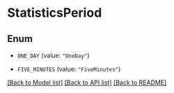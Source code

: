 # StatisticsPeriod

## Enum


* `ONE_DAY` (value: `"OneDay"`)

* `FIVE_MINUTES` (value: `"FiveMinutes"`)


[[Back to Model list]](../README.md#documentation-for-models) [[Back to API list]](../README.md#documentation-for-api-endpoints) [[Back to README]](../README.md)



